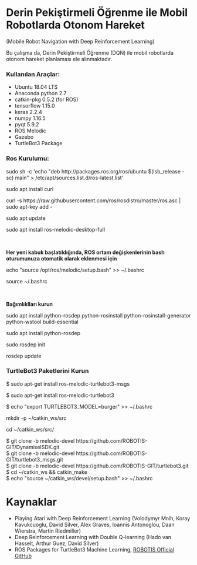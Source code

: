 # Derin Pekiştirmeli Öğrenme ile Mobil Robotlarda Otonom Hareket
(Mobile Robot Navigation with Deep Reinforcement Learning)

Bu çalışma da, Derin Pekiştirmeli Öğrenme (DQN) ile mobil robotlarda otonom hareket planlaması ele alınmaktadır.
<h3>Kullanılan Araçlar:</h3>
<ul>
  <li>Ubuntu 18.04 LTS</li>
  <li>Anaconda python 2.7</li>
  <li>catkin-pkg 0.5.2 (for ROS)</li>
  <li>tensorflow 1.15.0</li>
  <li>keras 2.2.4</li>
  <li>numpy 1.16.5</li>
  <li>pyqt 5.9.2</li>
  <li>ROS Melodic</li>
  <li>Gazebo</li>
  <li>TurtleBot3 Package</li>
</ul>
<h3>Ros Kurulumu:</h3>
<p>sudo sh -c 'echo "deb http://packages.ros.org/ros/ubuntu $(lsb_release -sc) main" > /etc/apt/sources.list.d/ros-latest.list'</p>
<p>sudo apt install curl</p>
<p>curl -s https://raw.githubusercontent.com/ros/rosdistro/master/ros.asc | sudo apt-key add -</p>
<p>sudo apt update</p>
<p>sudo apt install ros-melodic-desktop-full</p>
<br>
<p><b>Her yeni kabuk başlatıldığında, ROS ortam değişkenlerinin bash oturumunuza otomatik olarak eklenmesi için</b></p>
<p>echo "source /opt/ros/melodic/setup.bash" >> ~/.bashrc</p>
<p>source ~/.bashrc</p>
<br>
<p><b>Bağımlıklları kurun</b></p>
<p>sudo apt install python-rosdep python-rosinstall python-rosinstall-generator python-wstool build-essential</p>
<p>sudo apt install python-rosdep</p>
<p>sudo rosdep init</p>
<p>rosdep update</p>
<h3>TurtleBot3 Paketlerini Kurun</h3>
<p>$ sudo apt-get install ros-melodic-turtlebot3-msgs</p>
<p>$ sudo apt-get install ros-melodic-turtlebot3</p>
<p>$ echo "export TURTLEBOT3_MODEL=burger" >> ~/.bashrc</p>
<p>mkdir -p ~/catkin_ws/src</p>
<p>cd ~/catkin_ws/src/</p>
<p>
  $ git clone -b melodic-devel https://github.com/ROBOTIS-GIT/DynamixelSDK.git<br>
  $ git clone -b melodic-devel https://github.com/ROBOTIS-GIT/turtlebot3_msgs.git<br>
  $ git clone -b melodic-devel https://github.com/ROBOTIS-GIT/turtlebot3.git<br>
  $ cd ~/catkin_ws && catkin_make<br>
  $ echo "source ~/catkin_ws/devel/setup.bash" >> ~/.bashrc
</p>


# Kaynaklar
- Playing Atari with Deep Reinforcement Learning (Volodymyr Mnih, Koray Kavukcuoglu, David Silver, Alex Graves, Ioannis Antonoglou, Daan Wierstra, Martin Riedmiller)
- Deep Reinforcement Learning with Double Q-learning (Hado van Hasselt, Arthur Guez, David Silver)
- ROS Packages for TurtleBot3 Machine Learning, <a href="https://github.com/ROBOTIS-GIT/turtlebot3_machine_learning">ROBOTIS Official GitHub</a>
